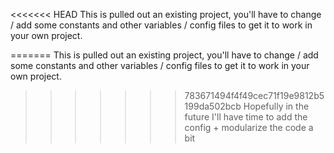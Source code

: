 <<<<<<< HEAD
This is pulled out an existing project, you'll have to change / add some constants and other variables / config files to get it to work in your own project.  

=======
This is pulled out an existing project, you'll have to change / add some constants and other variables / config files to get it to work in your own project.  

>>>>>>> 783671494f4f49cec71f19e9812b5199da502bcb
Hopefully in the future I'll have time to add the config + modularize the code a bit